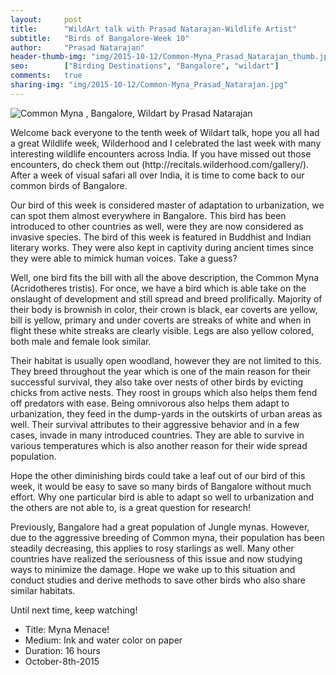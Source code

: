 ```yaml
---
layout:     post
title:      "WildArt talk with Prasad Natarajan-Wildlife Artist"
subtitle:   "Birds of Bangalore-Week 10"
author:     "Prasad Natarajan"
header-thumb-img: "img/2015-10-12/Common-Myna_Prasad_Natarajan_thumb.jpg"
seo: 		["Birding Destinations", "Bangalore", "wildart"]
comments:   true
sharing-img: "img/2015-10-12/Common-Myna_Prasad_Natarajan.jpg"
---
```



<img src="{{ site.baseurl }}/img/2015-10-12/Common-Myna_Prasad_Natarajan.jpg" alt="Common Myna , Bangalore, Wildart by Prasad Natarajan">

<p>Welcome back everyone to the tenth week of Wildart talk, hope you all had a great Wildlife week, Wilderhood and I celebrated the last week with many interesting wildlife encounters across India. If you have missed out those encounters, do check them out (http://recitals.wilderhood.com/gallery/). After a week of visual safari all over India, it is time to come back to our common birds of Bangalore.</p>

<p>Our bird of this week is considered master of adaptation to urbanization, we can spot them almost everywhere in Bangalore. This bird has been introduced to other countries as well, were they are now considered as invasive species. The bird of this week is featured in Buddhist and Indian literary works. They were also kept in captivity during ancient times since they were able to mimick human voices. Take a guess?</p>

<p>Well, one bird fits the bill with all the above description, the Common Myna (Acridotheres tristis). For once, we have a bird which is able take on the onslaught of development and still spread and breed prolifically. Majority of their body is brownish in color, their crown is black, ear coverts are yellow, bill is yellow, primary and under coverts are streaks of white and when in flight these white streaks are clearly visible. Legs are also yellow colored, both male and female look similar.</p>

<p>Their habitat is usually open woodland, however they are not limited to this. They breed throughout the year which is one of the main reason for their successful survival, they also take over nests of other birds by evicting chicks from active nests. They roost in groups which also helps them fend off predators with ease. Being omnivorous also helps them adapt to urbanization, they feed in the dump-yards in the outskirts of urban areas as well. Their survival attributes to their aggressive behavior and in a few cases, invade in many introduced countries. They are able to survive in various temperatures which is also another reason for their wide spread population.</p>  

<p>Hope the other diminishing birds could take a leaf out of our bird of this week, it would be easy to save so many birds of Bangalore without much effort. Why one particular bird is able to adapt so well to urbanization and the others are not able to, is a great question for research!</p>

<p>Previously, Bangalore had a great population of Jungle mynas. However, due to the aggressive breeding of Common myna, their population has been steadily decreasing, this applies to rosy starlings as well. Many other countries have realized the seriousness of this issue and now studying ways to minimize the damage. Hope we wake up to this situation and conduct studies and derive methods to save other birds who also share similar habitats.</p>

<p>Until next time, keep watching!</p>

<p>
	<ul>
		 <li>Title: Myna Menace!</li>
		 <li>Medium: Ink and water color on paper</li>
		 <li>Duration: 16 hours</li>
		 <li>October-8th-2015</li>
 	</ul>
</p>

